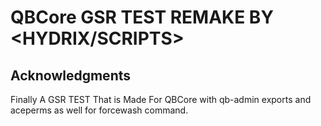 # QBCore GSR TEST REMAKE BY <HYDRIX/SCRIPTS>

## Acknowledgments
Finally A GSR TEST That is Made For QBCore with qb-admin exports and aceperms as well for forcewash command.

